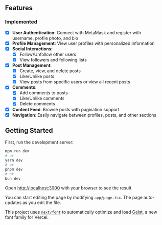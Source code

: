 ## Features

### Implemented

- [x] **User Authentication**: Connect with MetaMask and register with username, profile photo, and bio
- [x] **Profile Management**: View user profiles with personalized information
- [x] **Social Interactions**:
  - [x] Follow/Unfollow other users
  - [x] View followers and following lists
- [x] **Post Management**:
  - [x] Create, view, and delete posts
  - [x] Like/Unlike posts
  - [x] View posts from specific users or view all recent posts
- [x] **Comments**:
  - [x] Add comments to posts
  - [x] Like/Unlike comments
  - [x] Delete comments
- [x] **Content Feed**: Browse posts with pagination support
- [x] **Navigation**: Easily navigate between profiles, posts, and other sections

## Getting Started

First, run the development server:

```bash
npm run dev
# or
yarn dev
# or
pnpm dev
# or
bun dev
```

Open [http://localhost:3000](http://localhost:3000) with your browser to see the result.

You can start editing the page by modifying `app/page.tsx`. The page auto-updates as you edit the file.

This project uses [`next/font`](https://nextjs.org/docs/app/building-your-application/optimizing/fonts) to automatically optimize and load [Geist](https://vercel.com/font), a new font family for Vercel.
